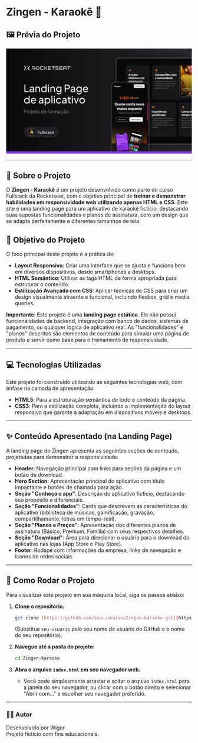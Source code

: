 # Zingen - Karaokê 🎤

## 🖼️ Prévia do Projeto

![Imagem de destaque do projeto](assets/thumbnail.png)

---

## 💼 Sobre o Projeto

O **Zingen - Karaokê** é um projeto desenvolvido como parte do curso Fullstack da Rocketseat, com o objetivo principal de **treinar e demonstrar habilidades em responsividade web utilizando apenas HTML e CSS**. Este site é uma landing page para um aplicativo de karaokê fictício, destacando suas supostas funcionalidades e planos de assinatura, com um design que se adapta perfeitamente a diferentes tamanhos de tela.

## 🎯 Objetivo do Projeto

O foco principal deste projeto é a prática de:

- **Layout Responsivo**: Criar uma interface que se ajusta e funciona bem em diversos dispositivos, desde smartphones a desktops.
- **HTML Semântico**: Utilizar as tags HTML de forma apropriada para estruturar o conteúdo.
- **Estilização Avançada com CSS**: Aplicar técnicas de CSS para criar um design visualmente atraente e funcional, incluindo flexbox, grid e media queries.

**Importante**: Este projeto é uma **landing page estática**. Ele não possui funcionalidades de backend, integração com banco de dados, sistemas de pagamento, ou qualquer lógica de aplicativo real. As "funcionalidades" e "planos" descritos são elementos de conteúdo para simular uma página de produto e servir como base para o treinamento de responsividade.

---

## 💻 Tecnologias Utilizadas

Este projeto foi construído utilizando as seguintes tecnologias web, com ênfase na camada de apresentação:

- **HTML5**: Para a estruturação semântica de todo o conteúdo da página.
- **CSS3**: Para a estilização completa, incluindo a implementação do layout responsivo que garante a adaptação em dispositivos móveis e desktops.

---

## ✨ Conteúdo Apresentado (na Landing Page)

A landing page do Zingen apresenta as seguintes seções de conteúdo, projetadas para demonstrar a responsividade:

- **Header**: Navegação principal com links para seções da página e um botão de download.
- **Hero Section**: Apresentação principal do aplicativo com título impactante e botões de chamada para ação.
- **Seção "Conheça o app"**: Descrição do aplicativo fictício, destacando seu propósito e diferenciais.
- **Seção "Funcionalidades"**: Cards que descrevem as características do aplicativo (biblioteca de músicas, gamificação, gravação, compartilhamento, letras em tempo-real).
- **Seção "Planos e Preços"**: Apresentação dos diferentes planos de assinatura (Básico, Premium, Família) com seus respectivos detalhes.
- **Seção "Download"**: Área para direcionar o usuário para o download do aplicativo nas lojas (App Store e Play Store).
- **Footer**: Rodapé com informações da empresa, links de navegação e ícones de redes sociais.

---

## 🚀 Como Rodar o Projeto

Para visualizar este projeto em sua máquina local, siga os passos abaixo:

1.  **Clone o repositório:**

    ```bash
    git clone [https://github.com/seu-usuario/Zingen-Karaoke.git](https://github.com/seu-usuario/Zingen-Karaoke.git)
    ```

    (Substitua `seu-usuario` pelo seu nome de usuário do GitHub e o nome do seu repositório).

2.  **Navegue até a pasta do projeto:**

    ```bash
    cd Zingen-Karaoke
    ```

3.  **Abra o arquivo `index.html` em seu navegador web.**
    - Você pode simplesmente arrastar e soltar o arquivo `index.html` para a janela do seu navegador, ou clicar com o botão direito e selecionar "Abrir com..." e escolher seu navegador preferido.

---

### 👨‍💻 Autor

Desenvolvido por Wigor.  
Projeto fictício com fins educacionais.
